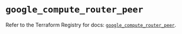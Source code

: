 # `google_compute_router_peer`

Refer to the Terraform Registry for docs: [`google_compute_router_peer`](https://registry.terraform.io/providers/hashicorp/google/5.14.0/docs/resources/compute_router_peer).
